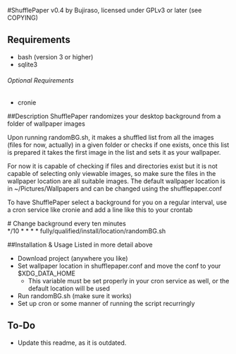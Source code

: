 #ShufflePaper v0.4
by Bujiraso, licensed under GPLv3 or later (see COPYING)

## Requirements
* bash (version 3 or higher)
* sqlite3

###### Optional Requirements
* cronie

##Description
ShufflePaper randomizes your desktop background from a folder of wallpaper
images

Upon running randomBG.sh, it makes a shuffled list from all the images (files
for now, actually) in a given folder or checks if one exists, once this list
is prepared it takes the first image in the list and sets it as your wallpaper.

For now it is capable of checking if files and directories exist but it is not
capable of selecting only viewable images, so make sure the files in the
wallpaper location are all suitable images. The default wallpaper location is
in ~/Pictures/Wallpapers and can be changed using the shufflepaper.conf

To have ShufflePaper select a background for you on a regular interval, use a
cron service like cronie and add a line like this to your crontab

\# Change background every ten minutes  
\*/10 * * * * fully/qualified/install/location/randomBG.sh

##Installation & Usage
Listed in more detail above
* Download project (anywhere you like)
* Set wallpaper location in shufflepaper.conf and move the conf to your $XDG_DATA_HOME
    * This variable must be set properly in your cron service as well, or the default location will be used
* Run randomBG.sh (make sure it works)
* Set up cron or some manner of running the script recurringly

## To-Do
* Update this readme, as it is outdated.
